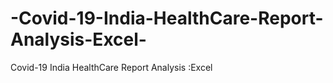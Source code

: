 # -Covid-19-India-HealthCare-Report-Analysis-Excel-
 Covid-19 India HealthCare Report Analysis :Excel 
